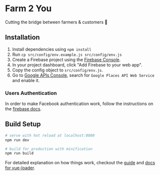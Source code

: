 # Farm 2 You

Cutting the bridge between farmers & customers 👯

## Installation
1. Install dependencies using `npm install`
2. Run `cp src/config/env.example.js src/config/env.js`
3. Create a Firebase project using the [Firebase Console](https://firebase.google.com/console).
4. In your project dashboard, click "Add Firebase to your web app".
5. Copy the config object to `src/config/env.js`.
6. Go to [Google APIs Console](https://console.developers.google.com/apis/credentials), search for `Google Places API Web Service` and enable it.

### Users Authentication
In order to make Facebook authentication work, follow the instructions on the [firebase docs](https://firebase.google.com/docs/auth/web/facebook-login).

## Build Setup

``` bash
# serve with hot reload at localhost:8080
npm run dev

# build for production with minification
npm run build
```

For detailed explanation on how things work, checkout the [guide](http://vuejs-templates.github.io/webpack/) and [docs for vue-loader](http://vuejs.github.io/vue-loader).

